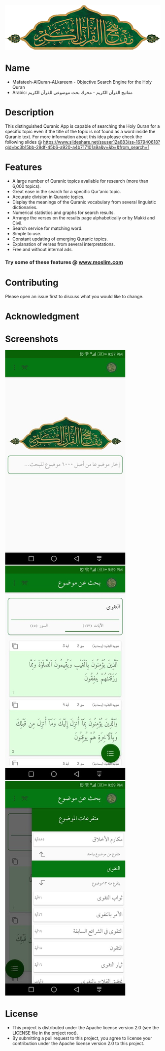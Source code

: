
![Logo](Logo.png)

# Name
- Mafateeh-AlQuran-ALkareem - Objective Search Engine for the Holy Quran
- Arabic: مفاتيح القرآن الكريم - محرك بحث موضوعي للقرآن الكريم  

# Description
This distinguished Quranic App is capable of searching the Holy Quran for a specific topic even if the title of the topic is not found as a word inside the Quranic text. For more information about this idea please check the following slides @ https://www.slideshare.net/ssuser12a683/ss-167940618?qid=bc3b15bb-28df-45b6-a920-a4b717101a9a&v=&b=&from_search=1 

# Features
- A large number of Quranic topics available for research (more than 6,000 topics).
- Great ease in the search for a specific Qur'anic topic.
- Accurate division in Quranic topics.
- Display the meanings of the Quranic vocabulary from several linguistic dictionaries.
- Numerical statistics and graphs for search results.
- Arrange the verses on the results page alphabetically or by Makki and Civil.
- Search service for matching word.
- Simple to use.
- Constant updating of emerging Quranic topics.
- Explanation of verses from several interpretations.
- Free and without internal ads.

### Try some of these features @ www.moslim.com

# Contributing
Please open an issue first to discuss what you would like to change.

# Acknowledgment

# Screenshots
![screen1](screen1.jpg)
![screen2](screen2.jpg)
![screen21](screen21.jpg)

# License
- This project is distributed under the Apache license version 2.0 (see the LICENSE file in the project root).
- By submitting a pull request to this project, you agree to license your contribution under the Apache license version 2.0 to this project.
